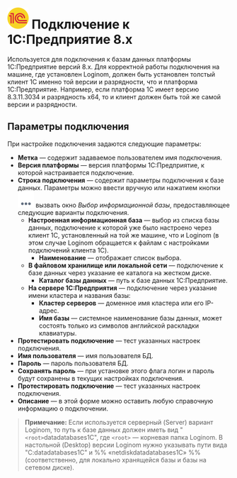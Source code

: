 # ![](../../../images/icons/vendors/1cv8connection.svg) Подключение к 1C:Предприятие 8.x

Используется для подключения к базам данных платформы 1С:Предприятие версий 8.x. Для корректной работы подключения на машине, где установлен Loginom, должен быть установлен толстый клиент 1С именно той версии и разрядности, что и платформа 1С:Предприятие. Например, если платформа 1С имеет версию 8.3.11.3034 и разрядность x64, то и клиент должен быть той же самой версии и разрядности.

## Параметры подключения

При настройке подключения задаются следующие параметры:

* **Метка** — содержит задаваемое пользователем имя подключения.
* **Версия платформы** — версия платформы 1С:Предприятие, к которой настраивается подключение.
* **Строка подключения** — содержит параметры подключения к базе данных. Параметры можно ввести вручную или нажатием кнопки ![](../../../media/app/icons/toolbar-18/browse.svg) вызвать окно *Выбор информационной базы*, предоставляющее следующие варианты подключения.
  * **Настроенная информационная база** — выбор из списка базы данных, подключение к которой уже было настроено через клиент 1С, установленный на той же машине, что и Loginom (в этом случае Loginom обращается к файлам с настройками подключений клиента 1С).
    * **Наименование** — отображает список выбора.
  * **В файловом хранилище или локальной сети** — подключение к базе данных через указание ее каталога на жестком диске.
    * **Каталог базы данных** — путь к базе данных 1С:Предприятие. 
  * **На сервере 1С:Предприятия** — подключение через указание имени кластера и названия базы:
    * **Кластер серверов** — доменное имя кластера или его IP-адрес.
    * **Имя базы** — системное наименование базы данных, может состоять только из символов английской раскладки клавиатуры.
* **Протестировать подключение** — тест указанных настроек подключения.
* **Имя пользователя** — имя пользователя БД.
* **Пароль** — пароль пользователя БД.
* **Сохранять пароль** — при установке этого флага логин и пароль будут сохранены в текущих настройках подключения.
* **Протестировать подключение** — тест указанных настроек подключения.
* **Описание** — в этой форме можно оставить любую справочную информацию о подключении.

> **Примечание:** Если используется серверный (Server) вариант Loginom, то путь к базе данных должен иметь вид "`<root>`datadatabases1C", где `<root>` — корневая папка Loginom. В настольной (Desktop) версии Loginom нужно указывать пути вида "C:datadatabases1C" и %% «netdiskdatadatabases1C» %% (соответственно, для локально хранящейся базы и базы на сетевом диске).